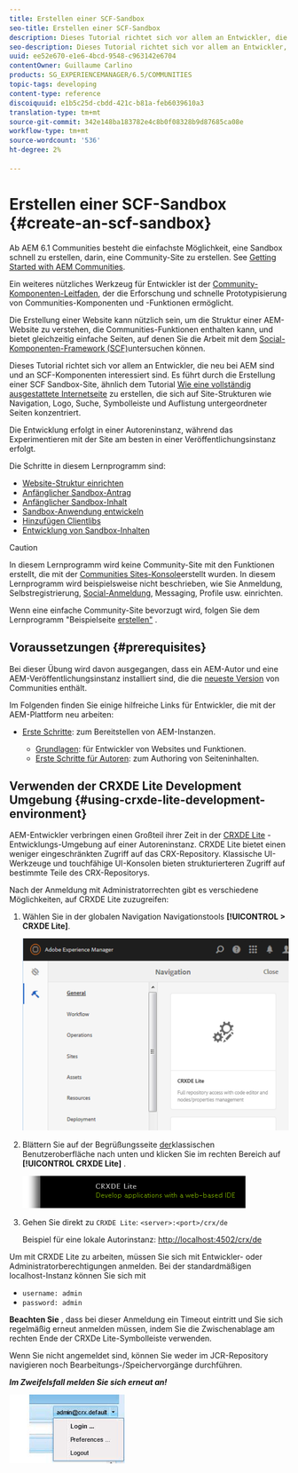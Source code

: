 ```yaml
---
title: Erstellen einer SCF-Sandbox
seo-title: Erstellen einer SCF-Sandbox
description: Dieses Tutorial richtet sich vor allem an Entwickler, die neu bei AEM sind und an SCF-Komponenten interessiert sind.  Es durchläuft die Erstellung einer SCF Sandbox-Site
seo-description: Dieses Tutorial richtet sich vor allem an Entwickler, die neu bei AEM sind und an SCF-Komponenten interessiert sind.  Es durchläuft die Erstellung einer SCF Sandbox-Site
uuid: ee52e670-e1e6-4bcd-9548-c963142e6704
contentOwner: Guillaume Carlino
products: SG_EXPERIENCEMANAGER/6.5/COMMUNITIES
topic-tags: developing
content-type: reference
discoiquuid: e1b5c25d-cbdd-421c-b81a-feb6039610a3
translation-type: tm+mt
source-git-commit: 342e148ba183782e4c8b0f08328b9d87685ca08e
workflow-type: tm+mt
source-wordcount: '536'
ht-degree: 2%

---
```




# Erstellen einer SCF-Sandbox  {#create-an-scf-sandbox}


Ab AEM 6.1 Communities besteht die einfachste Möglichkeit, eine Sandbox schnell zu erstellen, darin, eine Community-Site zu erstellen. See [Getting Started with AEM Communities](getting-started.md).

Ein weiteres nützliches Werkzeug für Entwickler ist der [Community-Komponenten-Leitfaden](components-guide.md), der die Erforschung und schnelle Prototypisierung von Communities-Komponenten und -Funktionen ermöglicht.

Die Erstellung einer Website kann nützlich sein, um die Struktur einer AEM-Website zu verstehen, die Communities-Funktionen enthalten kann, und bietet gleichzeitig einfache Seiten, auf denen Sie die Arbeit mit dem [Social-Komponenten-Framework (SCF)](scf.md)untersuchen können.

Dieses Tutorial richtet sich vor allem an Entwickler, die neu bei AEM sind und an SCF-Komponenten interessiert sind. Es führt durch die Erstellung einer SCF Sandbox-Site, ähnlich dem Tutorial [Wie eine vollständig ausgestattete Internetseite](../../help/sites-developing/website.md) zu erstellen, die sich auf Site-Strukturen wie Navigation, Logo, Suche, Symbolleiste und Auflistung untergeordneter Seiten konzentriert.

Die Entwicklung erfolgt in einer Autoreninstanz, während das Experimentieren mit der Site am besten in einer Veröffentlichungsinstanz erfolgt.

Die Schritte in diesem Lernprogramm sind:

* [Website-Struktur einrichten](setup-website.md)
* [Anfänglicher Sandbox-Antrag](initial-app.md)
* [Anfänglicher Sandbox-Inhalt](initial-content.md)
* [Sandbox-Anwendung entwickeln](develop-app.md)
* [Hinzufügen Clientlibs](add-clientlibs.md)
* [Entwicklung von Sandbox-Inhalten](develop-content.md)

>[!CAUTION]
>
>In diesem Lernprogramm wird keine Community-Site mit den Funktionen erstellt, die mit der [Communities Sites-Konsole](sites-console.md)erstellt wurden. In diesem Lernprogramm wird beispielsweise nicht beschrieben, wie Sie Anmeldung, Selbstregistrierung, [Social-Anmeldung](social-login.md), Messaging, Profile usw. einrichten.
>
>Wenn eine einfache Community-Site bevorzugt wird, folgen Sie dem Lernprogramm &quot;Beispielseite [erstellen&quot;](create-sample-page.md) .

## Voraussetzungen {#prerequisites}

Bei dieser Übung wird davon ausgegangen, dass ein AEM-Autor und eine AEM-Veröffentlichungsinstanz installiert sind, die die [neueste Version](deploy-communities.md#latest-releases) von Communities enthält.

Im Folgenden finden Sie einige hilfreiche Links für Entwickler, die mit der AEM-Plattform neu arbeiten:

* [Erste Schritte](../../help/sites-deploying/deploy.md#getting-started): zum Bereitstellen von AEM-Instanzen.

   * [Grundlagen](../../help/sites-developing/the-basics.md): für Entwickler von Websites und Funktionen.
   * [Erste Schritte für Autoren](../../help/sites-authoring/first-steps.md): zum Authoring von Seiteninhalten.

## Verwenden der CRXDE Lite Development Umgebung {#using-crxde-lite-development-environment}

AEM-Entwickler verbringen einen Großteil ihrer Zeit in der [CRXDE Lite](../../help/sites-developing/developing-with-crxde-lite.md) -Entwicklungs-Umgebung auf einer Autoreninstanz. CRXDE Lite bietet einen weniger eingeschränkten Zugriff auf das CRX-Repository. Klassische UI-Werkzeuge und touchfähige UI-Konsolen bieten strukturierteren Zugriff auf bestimmte Teile des CRX-Repositorys.

Nach der Anmeldung mit Administratorrechten gibt es verschiedene Möglichkeiten, auf CRXDE Lite zuzugreifen:

1. Wählen Sie in der globalen Navigation Navigationstools **[!UICONTROL > CRXDE Lite]**.

   ![chlimage_1-350](assets/chlimage_1-350.png)

2. Blättern Sie auf der Begrüßungsseite [der](http://localhost:4502/welcome.html)klassischen Benutzeroberfläche nach unten und klicken Sie im rechten Bereich auf **[!UICONTROL CRXDE Lite]** .

   ![chlimage_1-351](assets/chlimage_1-351.png)

3. Gehen Sie direkt zu `CRXDE Lite`: `<server>:<port>/crx/de`

   Beispiel für eine lokale Autorinstanz: [http://localhost:4502/crx/de](http://localhost:4502/crx/de)

Um mit CRXDE Lite zu arbeiten, müssen Sie sich mit Entwickler- oder Administratorberechtigungen anmelden. Bei der standardmäßigen localhost-Instanz können Sie sich mit

* `username: admin`
* `password: admin`


**Beachten Sie** , dass bei dieser Anmeldung ein Timeout eintritt und Sie sich regelmäßig erneut anmelden müssen, indem Sie die Zwischenablage am rechten Ende der CRXDe Lite-Symbolleiste verwenden.

Wenn Sie nicht angemeldet sind, können Sie weder im JCR-Repository navigieren noch Bearbeitungs-/Speichervorgänge durchführen.

***Im Zweifelsfall melden Sie sich erneut an!***

![chlimage_1-352](assets/chlimage_1-352.png)
